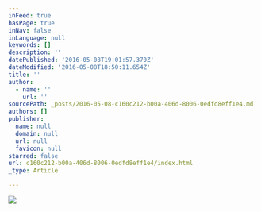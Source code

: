 ```yaml
---
inFeed: true
hasPage: true
inNav: false
inLanguage: null
keywords: []
description: ''
datePublished: '2016-05-08T19:01:57.370Z'
dateModified: '2016-05-08T18:50:11.654Z'
title: ''
author:
  - name: ''
    url: ''
sourcePath: _posts/2016-05-08-c160c212-b00a-406d-8006-0edfd8eff1e4.md
authors: []
publisher:
  name: null
  domain: null
  url: null
  favicon: null
starred: false
url: c160c212-b00a-406d-8006-0edfd8eff1e4/index.html
_type: Article

---
```

![](https://the-grid-user-content.s3-us-west-2.amazonaws.com/5e443fed-559b-4265-9244-9e6a8c537cd8.jpg)
